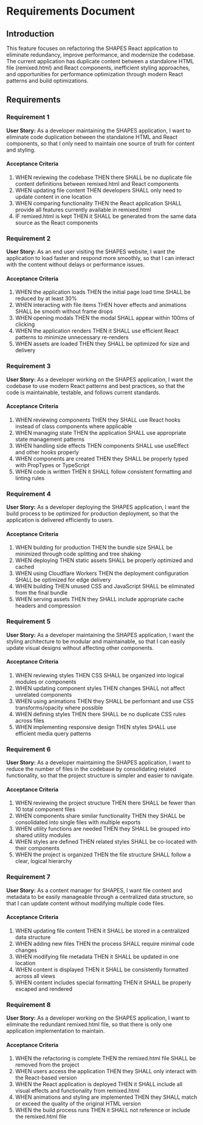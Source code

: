 # Requirements Document

## Introduction

This feature focuses on refactoring the SHAPES React application to eliminate redundancy, improve performance, and modernize the codebase. The current application has duplicate content between a standalone HTML file (remixed.html) and React components, inefficient styling approaches, and opportunities for performance optimization through modern React patterns and build optimizations.

## Requirements

### Requirement 1

**User Story:** As a developer maintaining the SHAPES application, I want to eliminate code duplication between the standalone HTML and React components, so that I only need to maintain one source of truth for content and styling.

#### Acceptance Criteria

1. WHEN reviewing the codebase THEN there SHALL be no duplicate file content definitions between remixed.html and React components
2. WHEN updating file content THEN developers SHALL only need to update content in one location
3. WHEN comparing functionality THEN the React application SHALL provide all features currently available in remixed.html
4. IF remixed.html is kept THEN it SHALL be generated from the same data source as the React components

### Requirement 2

**User Story:** As an end user visiting the SHAPES website, I want the application to load faster and respond more smoothly, so that I can interact with the content without delays or performance issues.

#### Acceptance Criteria

1. WHEN the application loads THEN the initial page load time SHALL be reduced by at least 30%
2. WHEN interacting with file items THEN hover effects and animations SHALL be smooth without frame drops
3. WHEN opening modals THEN the modal SHALL appear within 100ms of clicking
4. WHEN the application renders THEN it SHALL use efficient React patterns to minimize unnecessary re-renders
5. WHEN assets are loaded THEN they SHALL be optimized for size and delivery

### Requirement 3

**User Story:** As a developer working on the SHAPES application, I want the codebase to use modern React patterns and best practices, so that the code is maintainable, testable, and follows current standards.

#### Acceptance Criteria

1. WHEN reviewing components THEN they SHALL use React hooks instead of class components where applicable
2. WHEN managing state THEN the application SHALL use appropriate state management patterns
3. WHEN handling side effects THEN components SHALL use useEffect and other hooks properly
4. WHEN components are created THEN they SHALL be properly typed with PropTypes or TypeScript
5. WHEN code is written THEN it SHALL follow consistent formatting and linting rules

### Requirement 4

**User Story:** As a developer deploying the SHAPES application, I want the build process to be optimized for production deployment, so that the application is delivered efficiently to users.

#### Acceptance Criteria

1. WHEN building for production THEN the bundle size SHALL be minimized through code splitting and tree shaking
2. WHEN deploying THEN static assets SHALL be properly optimized and cached
3. WHEN using Cloudflare Workers THEN the deployment configuration SHALL be optimized for edge delivery
4. WHEN building THEN unused CSS and JavaScript SHALL be eliminated from the final bundle
5. WHEN serving assets THEN they SHALL include appropriate cache headers and compression

### Requirement 5

**User Story:** As a developer maintaining the SHAPES application, I want the styling architecture to be modular and maintainable, so that I can easily update visual designs without affecting other components.

#### Acceptance Criteria

1. WHEN reviewing styles THEN CSS SHALL be organized into logical modules or components
2. WHEN updating component styles THEN changes SHALL not affect unrelated components
3. WHEN using animations THEN they SHALL be performant and use CSS transforms/opacity where possible
4. WHEN defining styles THEN there SHALL be no duplicate CSS rules across files
5. WHEN implementing responsive design THEN styles SHALL use efficient media query patterns

### Requirement 6

**User Story:** As a developer maintaining the SHAPES application, I want to reduce the number of files in the codebase by consolidating related functionality, so that the project structure is simpler and easier to navigate.

#### Acceptance Criteria

1. WHEN reviewing the project structure THEN there SHALL be fewer than 10 total component files
2. WHEN components share similar functionality THEN they SHALL be consolidated into single files with multiple exports
3. WHEN utility functions are needed THEN they SHALL be grouped into shared utility modules
4. WHEN styles are defined THEN related styles SHALL be co-located with their components
5. WHEN the project is organized THEN the file structure SHALL follow a clear, logical hierarchy

### Requirement 7

**User Story:** As a content manager for SHAPES, I want file content and metadata to be easily manageable through a centralized data structure, so that I can update content without modifying multiple code files.

#### Acceptance Criteria

1. WHEN updating file content THEN it SHALL be stored in a centralized data structure
2. WHEN adding new files THEN the process SHALL require minimal code changes
3. WHEN modifying file metadata THEN it SHALL be updated in one location
4. WHEN content is displayed THEN it SHALL be consistently formatted across all views
5. WHEN content includes special formatting THEN it SHALL be properly escaped and rendered

### Requirement 8

**User Story:** As a developer working on the SHAPES application, I want to eliminate the redundant remixed.html file, so that there is only one application implementation to maintain.

#### Acceptance Criteria

1. WHEN the refactoring is complete THEN the remixed.html file SHALL be removed from the project
2. WHEN users access the application THEN they SHALL only interact with the React-based version
3. WHEN the React application is deployed THEN it SHALL include all visual effects and functionality from remixed.html
4. WHEN animations and styling are implemented THEN they SHALL match or exceed the quality of the original HTML version
5. WHEN the build process runs THEN it SHALL not reference or include the remixed.html file